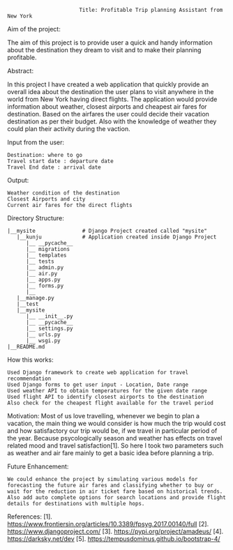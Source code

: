                            Title: Profitable Trip planning Assistant from New York 

Aim of the project:

  The aim of this project is to provide user a quick and handy information about the destination they dream to visit and to make their planning profitable.

Abstract:
    
   In this project I have created a web application that quickly provide an overall idea about the destination the user plans to visit anywhere in the world from New York having direct flights. The application would provide information about weather, closest airports and cheapest air fares for destination. Based on the airfares the user could decide their vacation destination as per their budget. Also with the knowledge of weather they could plan their activity during the vaction.


Input from the user:
    
    Destination: where to go
    Travel start date : departure date 
    Travel End date : arrival date
    
Output:
   
    Weather condition of the destination
    Closest Airports and city
    Current air fares for the direct flights 
    

Directory Structure:

    |__mysite               # Django Project created called "mysite"
       |__kunju             # Application created inside Django Project
          |__ __pycache__
          |__ migrations
          |__ templates
          |__ tests
          |__ admin.py
          |__ air.py
          |__ apps.py
          |__ forms.py
          |__ 
       |__manage.py 
       |__test
       |__mysite
          |__ __init__.py
          |__ __pycache__
          |__ settings.py
          |__ urls.py
          |__ wsgi.py
    |__README.md
    
    
    


How this works:
    
    Used Django framework to create web application for travel recommendation
    Used Django forms to get user input - Location, Date range
    Used weather API to obtain temperatures for the given date range
    Used flight API to identify closest airports to the destination  
    Also check for the cheapest flight available for the travel period
    
Motivation:
    Most of us love travelling, whenever we begin to plan a vacation, the main thing we would consider is how much the trip would cost and how satisfactory our trip would be, if we travel in particular period of the year. Because psycologically season and weather has effects on travel related mood and travel satisfaction[1]. So here I took two parameters such as weather and air fare mainly to get a basic idea before planning a trip.


Future Enhancement:
    
    We could enhance the project by simulating various models for forecasting the future air fares and classifying whether to buy or wait for the reduction in air ticket fare based on historical trends. Also add auto complete options for search locations and provide flight details for destinations with multiple hops.
    
References:
[1]. https://www.frontiersin.org/articles/10.3389/fpsyg.2017.00140/full
[2]. https://www.djangoproject.com/
[3]. https://pypi.org/project/amadeus/
[4]. https://darksky.net/dev
[5]. https://tempusdominus.github.io/bootstrap-4/

  
